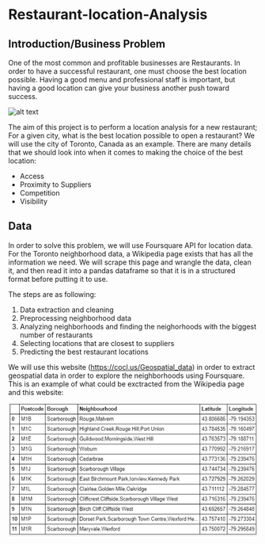 # Restaurant-location-Analysis
## Introduction/Business Problem

  One of the most common and profitable businesses are Restaurants. In order to have a successful restaurant, one must choose the best location possible. Having a good menu and professional staff is important, but having a good location can give your business another push toward success.
  
![alt text](https://cdnimg.webstaurantstore.com/uploads/buying_guide/2014/10/rla-waiter.jpg)

 The aim of this project is to perform a location analysis for a new restaurant; For a given city, what is the best location possible to open a restaurant? We will use the city of Toronto, Canada as an example.
 There are many details that we should look into when it comes to making the choice of the best location:
 
 * Access
 * Proximity to Suppliers
 * Competition
 * Visibility
 
 ## Data 
 
 In order to solve this problem, we will use Foursquare API for location data. For the Toronto neighborhood data, a Wikipedia page exists that has all the information we need. We will scrape this page and wrangle the data, clean it, and then read it into a pandas dataframe so that it is in a structured format before putting it to use.
 
 The steps are as following:
 
 1. Data extraction and cleaning
 2. Preprocessing neighborhood data
 3. Analyzing neighborhoods and finding the neighorhoods with the biggest number of restaurants
 4. Selecting locations that are closest to suppliers
 5. Predicting the best restaurant locations
 
We will use this website (https://cocl.us/Geospatial_data) in order to extract geospatial data in order to explore the neighborhoods using Foursquare. This is an example of what could be exctracted from the Wikipedia page and this website:

![alt text](https://github.com/Marwanegoudani/Restaurant-location-Analysis/blob/master/example_data.png)
